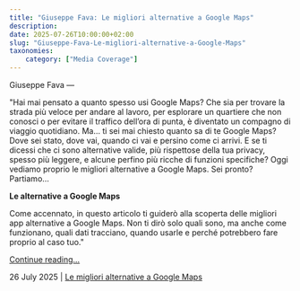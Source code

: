 ```yaml
---
title: "Giuseppe Fava: Le migliori alternative a Google Maps"
description: 
date: 2025-07-26T10:00:00+02:00
slug: "Giuseppe-Fava-Le-migliori-alternative-a-Google-Maps"
taxonomies:
    category: ["Media Coverage"]
---
```


Giuseppe Fava —
 
"Hai mai pensato a quanto spesso usi Google Maps? Che sia per trovare la strada più veloce per andare al lavoro, per esplorare un quartiere che non conosci o per evitare il traffico dell’ora di punta, è diventato un compagno di viaggio quotidiano. Ma… ti sei mai chiesto quanto sa di te Google Maps? Dove sei stato, dove vai, quando ci vai e persino come ci arrivi. E se ti dicessi che ci sono alternative valide, più rispettose della tua privacy, spesso più leggere, e alcune perfino più ricche di funzioni specifiche? Oggi vediamo proprio le migliori alternative a Google Maps. Sei pronto? Partiamo…

**Le alternative a Google Maps**

Come accennato, in questo articolo ti guiderò alla scoperta delle migliori app alternative a Google Maps. Non ti dirò solo quali sono, ma anche come funzionano, quali dati tracciano, quando usarle e perché potrebbero fare proprio al caso tuo."

[Continue reading...](https://www.giuseppefava.com/le-migliori-alternative-a-google-maps/)

26 July 2025 | [Le migliori alternative a Google Maps](https://www.giuseppefava.com/le-migliori-alternative-a-google-maps/)